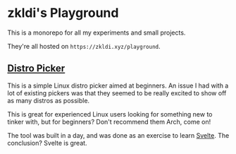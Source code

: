 # zkldi's Playground

This is a monorepo for all my experiments and small projects.

They're all hosted on `https://zkldi.xyz/playground`.

## [Distro Picker](https://github.com/zkldi/playground/tree/master/distro-picker)

This is a simple Linux distro picker aimed at beginners. An issue I had with a lot of existing pickers was that they seemed to be really excited to show off as many distros as possible.

This is great for experienced Linux users looking for something new to tinker with, but for beginners? Don't recommend them Arch, come on!

The tool was built in a day, and was done as an exercise to learn [Svelte](https://svelte.dev/). The conclusion? Svelte is great.
